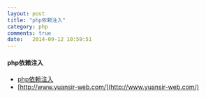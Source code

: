 ```yaml
---
layout: post
title: "php依赖注入"
category: php
comments: true
date:   2014-09-12 10:59:51
---
```


#### php依赖注入

- [php依赖注入](http://www.yuansir-web.com/2014/03/20/%E7%90%86%E8%A7%A3php-%E4%BE%9D%E8%B5%96%E6%B3%A8%E5%85%A5laravel-ioc%E5%AE%B9%E5%99%A8/)
- [http://www.yuansir-web.com/](http://www.yuansir-web.com/)
